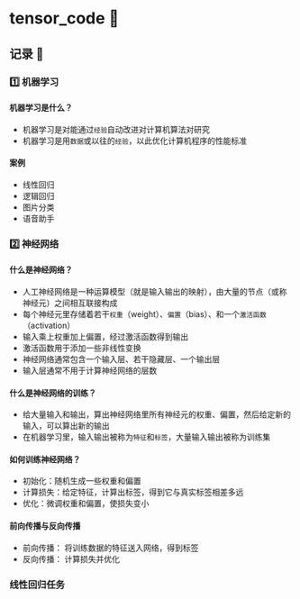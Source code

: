 # tensor_code :tada:

## 记录 :memo:

### :one: 机器学习

#### 机器学习是什么？

- 机器学习是对能通过`经验`自动改进对计算机算法对研究
- 机器学习是用`数据`或以往的`经验`，以此优化计算机程序的性能标准

#### 案例

- 线性回归
- 逻辑回归
- 图片分类
- 语音助手

### :two: 神经网络

#### 什么是神经网络？

- 人工神经网络是一种运算模型（就是输入输出的映射），由大量的节点（或称神经元）之间相互联接构成
- 每个神经元里存储着若干`权重`（weight）、`偏置`（bias）、和一个`激活函数`（activation）
- 输入乘上权重加上偏置，经过激活函数得到输出
- 激活函数用于添加一些非线性变换
- 神经网络通常包含一个输入层、若干隐藏层、一个输出层
- 输入层通常不用于计算神经网络的层数

#### 什么是神经网络的训练？

- 给大量输入和输出，算出神经网络里所有神经元的权重、偏置，然后给定新的输入，可以算出新的输出
- 在机器学习里，输入输出被称为`特征`和`标签`，大量输入输出被称为训练集

#### 如何训练神经网络？

- 初始化：随机生成一些权重和偏置
- 计算损失：给定特征，计算出标签，得到它与真实标签相差多远
- 优化：微调权重和偏置，使损失变小

#### 前向传播与反向传播

- 前向传播： 将训练数据的特征送入网络，得到标签
- 反向传播： 计算损失并优化

### 线性回归任务

